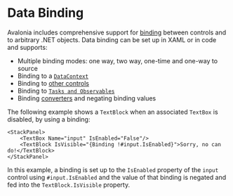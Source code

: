 # Data Binding

Avalonia includes comprehensive support for [binding](../../data-binding/bindings.md) between controls and to arbitrary .NET objects. Data binding can be set up in XAML or in code and supports:

* Multiple binding modes: one way, two way, one-time and one-way to source
* Binding to a [`DataContext`](../../data-binding/the-datacontext.md)
* Binding to [other controls](../../data-binding/binding-to-controls.md)
* Binding to [`Tasks and Observables`](../../data-binding/binding-to-tasks-and-observables.md)
* Binding [converters](../../data-binding/converting-binding-values.md) and negating binding values

The following example shows a `TextBlock` when an associated `TextBox` is disabled, by using a binding:

```markup
<StackPanel>
    <TextBox Name="input" IsEnabled="False"/>
    <TextBlock IsVisible="{Binding !#input.IsEnabled}">Sorry, no can do!</TextBlock>
</StackPanel>
```

In this example, a binding is set up to the `IsEnabled` property of the `input` control using `#input.IsEnabled` and the value of that binding is negated and fed into the `TextBlock.IsVisible` property.

